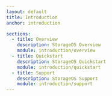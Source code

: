 ```yaml
---
layout: default
title: Introduction
anchor: introduction

sections:
  - title: Overview
    description: StorageOS Overview
    module: introduction/overview
  - title: Quickstart
    description: StorageOS Quickstart
    module: introduction/quickstart
  - title: Support
    description: StorageOS Support
    module: introduction/support
---
```

